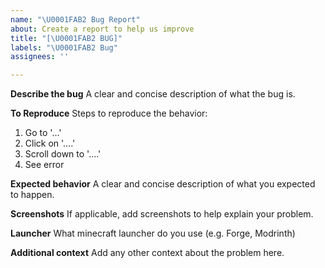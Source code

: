 ```yaml
---
name: "\U0001FAB2 Bug Report"
about: Create a report to help us improve
title: "[\U0001FAB2 BUG]"
labels: "\U0001FAB2 Bug"
assignees: ''

---
```


**Describe the bug**
A clear and concise description of what the bug is.

**To Reproduce**
Steps to reproduce the behavior:
1. Go to '...'
2. Click on '....'
3. Scroll down to '....'
4. See error

**Expected behavior**
A clear and concise description of what you expected to happen.

**Screenshots**
If applicable, add screenshots to help explain your problem.

**Launcher**
What minecraft launcher do you use (e.g. Forge, Modrinth)

**Additional context**
Add any other context about the problem here.
